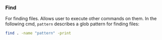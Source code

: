 ### Find
For finding files. Allows user to execute other commands on them. In the following cmd, `pattern` describes a glob pattern for finding files:
```sh
find . -name "pattern" -print
```

